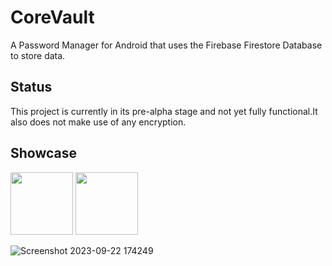 # CoreVault
A Password Manager for Android that uses the Firebase Firestore Database to store data.

## Status
This project is currently in its pre-alpha stage and not yet fully functional.It also does not make use of any encryption.

## Showcase
<img src="https://github.com/AshwinSaji10/CoreVault/assets/118591685/fa1c1c0b-d299-4249-ba65-f31560e3b54b" width=100 height=100>
<img src="https://github.com/AshwinSaji10/CoreVault/assets/118591685/969d7e45-d43a-4dae-a4ff-c4974c926d92" width=100 height=100>

![Screenshot 2023-09-22 174249](https://github.com/AshwinSaji10/CoreVault/assets/118591685/9cee0b5f-e424-4da0-9fa9-72a902b41775)


